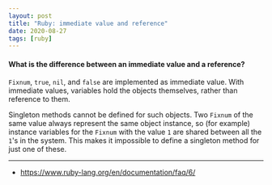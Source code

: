 ```yaml
---
layout: post
title: "Ruby: immediate value and reference"
date: 2020-08-27
tags: [ruby]
---
```


#### What is the difference between an immediate value and a reference?

`Fixnum`, `true`, `nil`, and `false` are implemented as immediate value. With
immediate values, variables hold the objects themselves, rather than reference
to them.

Singleton methods cannot be defined for such objects. Two `Fixnum` of the same value always represent the same object instance, so (for example) instance variables for the `Fixnum` with the value `1` are shared between all the `1`'s in the system. This makes it impossible to define a singleton method for just one of these.

---

* https://www.ruby-lang.org/en/documentation/faq/6/
